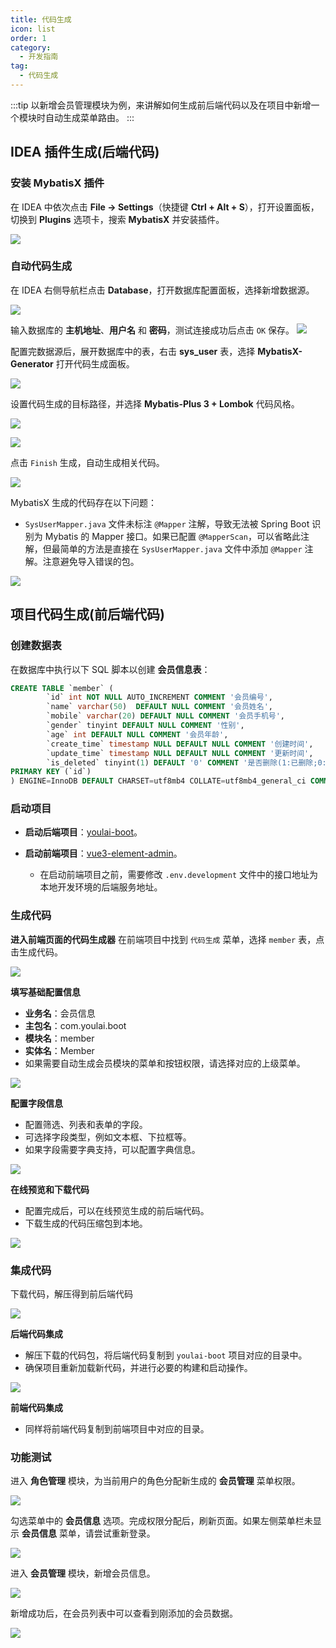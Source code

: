 ```yaml
---
title: 代码生成
icon: list
order: 1
category:
  - 开发指南
tag:
  - 代码生成
---
```


:::tip
以新增会员管理模块为例，来讲解如何生成前后端代码以及在项目中新增一个模块时自动生成菜单路由。
:::

## IDEA 插件生成(后端代码)


### 安装 MybatisX 插件

在 IDEA 中依次点击 **File → Settings**（快捷键 **Ctrl + Alt + S**），打开设置面板，切换到 **Plugins** 选项卡，搜索 **MybatisX** 并安装插件。

![](https://i-blog.csdnimg.cn/img_convert/c32b3839c08f5c24cd3fcc31ca5291c2.png) 

### 自动代码生成

在 IDEA 右侧导航栏点击 **Database**，打开数据库配置面板，选择新增数据源。

![](https://i-blog.csdnimg.cn/img_convert/a2cad24770ce5d5adc4e47c31ad45505.png) 

输入数据库的 **主机地址**、**用户名** 和 **密码**，测试连接成功后点击 `OK` 保存。
![](https://i-blog.csdnimg.cn/direct/6e8259d52a2041a4b573dfd15dc54c15.png)

 

配置完数据源后，展开数据库中的表，右击 **sys_user** 表，选择 **MybatisX-Generator** 打开代码生成面板。

![](https://i-blog.csdnimg.cn/direct/4dd6c3ca2daf4eefbca0a94d624b8d5e.png)
 

设置代码生成的目标路径，并选择 **Mybatis-Plus 3 + Lombok** 代码风格。

![](https://i-blog.csdnimg.cn/direct/4609cbba1ca74fb784a3c30a36ffc9cf.png)
 

![](https://i-blog.csdnimg.cn/img_convert/3804dea39c8abe0acf193093d9eecd1d.png) 

点击 `Finish` 生成，自动生成相关代码。

![](https://i-blog.csdnimg.cn/img_convert/7e4f7cf07c1aedf8303e2c77e78283a9.png)

MybatisX 生成的代码存在以下问题：

- `SysUserMapper.java` 文件未标注 `@Mapper` 注解，导致无法被 Spring Boot 识别为 Mybatis 的 Mapper 接口。如果已配置 `@MapperScan`，可以省略此注解，但最简单的方法是直接在 `SysUserMapper.java` 文件中添加 `@Mapper` 注解。注意避免导入错误的包。

![](https://i-blog.csdnimg.cn/img_convert/a35123dfa197213e06941541a716f76b.png)


## 项目代码生成(前后端代码)

### 创建数据表

在数据库中执行以下 SQL 脚本以创建 **会员信息表**：

```sql
CREATE TABLE `member` (
        `id` int NOT NULL AUTO_INCREMENT COMMENT '会员编号',
        `name` varchar(50)  DEFAULT NULL COMMENT '会员姓名',
        `mobile` varchar(20) DEFAULT NULL COMMENT '会员手机号',
        `gender` tinyint DEFAULT NULL COMMENT '性别',
        `age` int DEFAULT NULL COMMENT '会员年龄',
        `create_time` timestamp NULL DEFAULT NULL COMMENT '创建时间',
        `update_time` timestamp NULL DEFAULT NULL COMMENT '更新时间',
        `is_deleted` tinyint(1) DEFAULT '0' COMMENT '是否删除(1:已删除;0:未删除)',
PRIMARY KEY (`id`)
) ENGINE=InnoDB DEFAULT CHARSET=utf8mb4 COLLATE=utf8mb4_general_ci COMMENT='会员表';
```



### 启动项目

- **启动后端项目**：[youlai-boot](https://gitee.com/youlaiorg/youlai-boot)。

- **启动前端项目**：[vue3-element-admin](https://gitee.com/youlaiorg/vue3-element-admin)。
  - 在启动前端项目之前，需要修改 `.env.development` 文件中的接口地址为本地开发环境的后端服务地址。

### 生成代码

**进入前端页面的代码生成器** 在前端项目中找到 `代码生成` 菜单，选择 `member` 表，点击生成代码。

![](https://www.youlai.tech/storage/blog/2025/02/23/390f89c9f70c43c18b523baf1fe5794a.png)

**填写基础配置信息**

- **业务名**：会员信息
- **主包名**：com.youlai.boot
- **模块名**：member
- **实体名**：Member
- 如果需要自动生成会员模块的菜单和按钮权限，请选择对应的上级菜单。

![](https://www.youlai.tech/storage/blog/2025/02/23/98ce0f1676a84a3fa6deb337e0a725b1.png)


**配置字段信息**

- 配置筛选、列表和表单的字段。
- 可选择字段类型，例如文本框、下拉框等。
- 如果字段需要字典支持，可以配置字典信息。

![](https://www.youlai.tech/storage/blog/2025/02/23/0c8dd1e4c804409b9d5f568655c7a54f.png)


**在线预览和下载代码**

- 配置完成后，可以在线预览生成的前后端代码。
- 下载生成的代码压缩包到本地。

![](https://www.youlai.tech/storage/blog/2025/02/23/40495d72f9c149c69affc03431b72b9d.png)

### 集成代码

下载代码，解压得到前后端代码

![](https://www.youlai.tech/storage/blog/2025/02/23/66c08fdfba441aaa2c834f6af83e36c9.png) 

**后端代码集成**

- 解压下载的代码包，将后端代码复制到 `youlai-boot` 项目对应的目录中。
- 确保项目重新加载新代码，并进行必要的构建和启动操作。

![](https://www.youlai.tech/storage/blog/2025/02/23/ca6ac9e47f8a01e7f0f699c54e113012.gif)


**前端代码集成**

- 同样将前端代码复制到前端项目中对应的目录。

### 功能测试

进入 **角色管理** 模块，为当前用户的角色分配新生成的 **会员管理** 菜单权限。

![](https://www.youlai.tech/storage/blog/2025/02/23/aec28f7e5757069c3f77fe2e37100e97.png)

勾选菜单中的 **会员信息** 选项。完成权限分配后，刷新页面。如果左侧菜单栏未显示 **会员信息** 菜单，请尝试重新登录。


![](https://www.youlai.tech/storage/blog/2025/02/23/2f43a54c6b374a43b73790d96a22db0c.png)

进入 **会员管理** 模块，新增会员信息。

![](https://www.youlai.tech/storage/blog/2025/02/23/dc053e1ae90c4194a51d63dabea9dd44.png)


新增成功后，在会员列表中可以查看到刚添加的会员数据。

![](https://www.youlai.tech/storage/blog/2025/02/23/daf8d9b70b824a1abd24280e63afc0a7.png)
